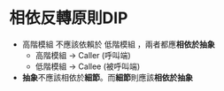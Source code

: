 # 相依反轉原則DIP

+ 高階模組 不應該依賴於 低階模組 ，兩者都應**相依於抽象**
  + 高階模組 -> Caller (呼叫端)
  + 低階模組 -> Callee (被呼叫端)
+ **抽象**不應該相依於**細節**。而**細節**則應該**相依於抽象**
